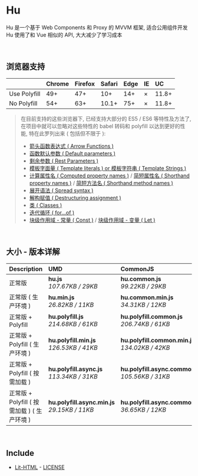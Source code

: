 # Hu
Hu 是一个基于 Web Components 和 Proxy 的 MVVM 框架, 适合公用组件开发<br>
Hu 使用了和 Vue 相似的 API, 大大减少了学习成本

<br>

## 浏览器支持

|              | Chrome | Firefox | Safari | Edge | IE | UC    |
| :-           | :-     | :-      | :-     | :-   | :- | :-    |
| Use Polyfill | 49+    | 47+     | 10+    | 14+  | ×  | 11.8+ |
| No Polyfill  | 54+    | 63+     | 10.1+  | 75+  | ×  | 11.8+ |

> 在目前支持的这些浏览器下, 已经支持大部分的 ES5 / ES6 等特性及方法了,<br>
> 在项目中就可以忽略对这些特性的 babel 转码和 polyfill 以达到更好的性能, 特在此罗列出来 ( 包括但不限于 ): <br>
  > - [箭头函数表达式 ( Arrow Functions )](https://developer.mozilla.org/zh-CN/docs/Web/JavaScript/Reference/Functions/Arrow_functions)
  > - [函数默认参数 ( Default parameters )](https://developer.mozilla.org/zh-CN/docs/Web/JavaScript/Reference/Functions/Default_parameters)
  > - [剩余参数 ( Rest Parameters )](https://developer.mozilla.org/zh-CN/docs/Web/JavaScript/Reference/Functions/Rest_parameters)
  > - [模板字面量 ( Template literals ) or 模板字符串 ( Template Strings )](https://developer.mozilla.org/zh-CN/docs/Web/JavaScript/Reference/template_strings)
  > - [计算属性名 ( Computed property names )](https://developer.mozilla.org/zh-CN/docs/Web/JavaScript/Reference/Operators/Object_initializer#计算属性名) / [简短属性名 ( Shorthand property names )](https://developer.mozilla.org/zh-CN/docs/Web/JavaScript/Reference/Operators/Object_initializer#属性定义) / [简短方法名 ( Shorthand method names )](https://developer.mozilla.org/zh-CN/docs/Web/JavaScript/Reference/Operators/Object_initializer#方法定义)
  > - [展开语法 ( Spread syntax )](https://developer.mozilla.org/zh-CN/docs/Web/JavaScript/Reference/Operators/Spread_syntax)
  > - [解构赋值 ( Destructuring assignment )](https://developer.mozilla.org/zh-CN/docs/Web/JavaScript/Reference/Operators/Destructuring_assignment)
  > - [类 ( Classes )](https://developer.mozilla.org/zh-CN/docs/Web/JavaScript/Reference/Classes)
  > - [迭代循环 ( for...of )](https://developer.mozilla.org/zh-CN/docs/Web/JavaScript/Reference/Statements/for...of)
  > - [块级作用域 - 常量 ( Const )](https://developer.mozilla.org/zh-CN/docs/Web/JavaScript/Reference/Statements/const) / [块级作用域 - 变量 ( Let )](https://developer.mozilla.org/zh-CN/docs/Web/JavaScript/Reference/Statements/let)

<br>

## 大小 - 版本详解
| Description | UMD | CommonJS | ES Module |
| :- | :- | :- | :- |
| 正常版 | **hu.js**<br>*107.67KB / 29KB* | **hu.common.js**<br>*99.22KB / 29KB* | **hu.esm.js**<br>*99.21KB / 29KB* |
| 正常版 ( 生产环境 ) | **hu.min.js**<br>*26.82KB / 11KB* | **hu.common.min.js**<br>*34.31KB / 12KB* | **hu.esm.min.js**<br>*26.65KB / 10KB* |
| 正常版 + Polyfill | **hu.polyfill.js**<br>*214.68KB / 61KB* | **hu.polyfill.common.js**<br>*206.74KB / 61KB* | **hu.polyfill.esm.js**<br>*206.72KB / 61KB* |
| 正常版 + Polyfill ( 生产环境 ) | **hu.polyfill.min.js**<br>*126.53KB / 41KB* | **hu.polyfill.common.min.js**<br>*134.02KB / 42KB* | **hu.polyfill.esm.min.js**<br>*126.36KB / 41KB* |
| 正常版 + Polyfill ( 按需加载 ) | **hu.polyfill.async.js**<br>*113.34KB / 31KB* | **hu.polyfill.async.common.js**<br>*105.56KB / 31KB* | **hu.polyfill.async.esm.js**<br>*105.54KB / 31KB* |
| 正常版 + Polyfill ( 按需加载 ) ( 生产环境 ) | **hu.polyfill.async.min.js**<br>*29.15KB / 11KB* | **hu.polyfill.async.common.min.js**<br>*36.65KB / 12KB* | **hu.polyfill.async.esm.min.js**<br>*28.98KB / 11KB* |

<br>

## Include
  - [Lit-HTML](https://github.com/Polymer/lit-html) \- [LICENSE](https://github.com/Polymer/lit-html/blob/master/LICENSE)